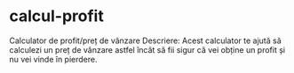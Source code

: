 # calcul-profit
Calculator de profit/preț de vânzare Descriere: Acest calculator te ajută să calculezi un preț de vânzare astfel încât să fii sigur că vei obține un profit și nu vei vinde în pierdere. 
